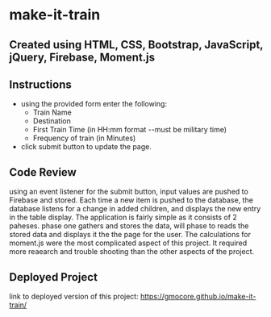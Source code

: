 # make-it-train

## Created using HTML, CSS, Bootstrap, JavaScript, jQuery, Firebase, Moment.js

## Instructions

- using the provided form enter the following:
  - Train Name
  - Destination
  - First Train Time (in HH:mm format --must be military time)
  - Frequency of train (in Minutes)
- click submit button to update the page.

## Code Review

using an event listener for the submit button, input values are pushed to Firebase and stored. Each time a new item is pushed to the database, the database listens for a change in added children, and displays the new entry in the table display. The application is fairly simple as it consists of 2 paheses. phase one gathers and stores the data, will phase to reads the stored data and displays it the the page for the user. The calculations for moment.js were the most complicated aspect of this project. It required more reaearch and trouble shooting than the other aspects of the project.

## Deployed Project

link to deployed version of this project:
https://gmocore.github.io/make-it-train/
